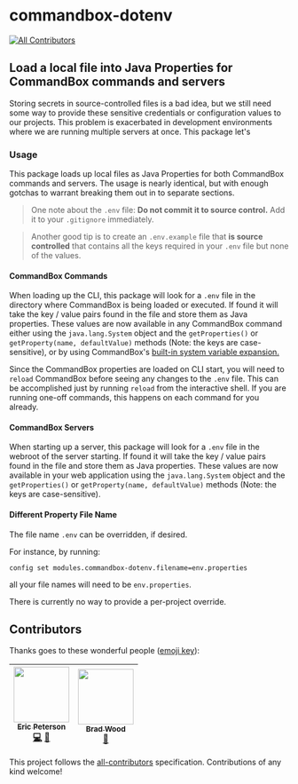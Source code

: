 # commandbox-dotenv
[![All Contributors](https://img.shields.io/badge/all_contributors-2-orange.svg?style=flat-square)](#contributors)

## Load a local file into Java Properties for CommandBox commands and servers

Storing secrets in source-controlled files is a bad idea, but we still need some way to provide these sensitive credentials or configuration values to our projects.  This problem is exacerbated in development environments where we are running multiple servers at once.  This package let's

### Usage

This package loads up local files as Java Properties for both CommandBox commands and servers.  The usage is nearly identical, but with enough gotchas to warrant breaking them out in to separate sections.

> One note about the `.env` file: **Do not commit it to source control.**  Add it to your `.gitignore` immediately.

> Another good tip is to create an `.env.example` file that **is source controlled** that contains all the keys required in your `.env` file but none of the values.

#### CommandBox Commands

When loading up the CLI, this package will look for a `.env` file in the directory where CommandBox is being loaded or executed.  If found it will take the key / value pairs found in the file and store them as Java properties.  These values are now available in any CommandBox command either using the `java.lang.System` object and the `getProperties()` or `getProperty(name, defaultValue)` methods (Note: the keys are case-sensitive), or by using CommandBox's [built-in system variable expansion.](https://commandbox.ortusbooks.com/content/usage/execution/system-settings.html)

Since the CommandBox properties are loaded on CLI start, you will need to `reload` CommandBox before seeing any changes to the `.env` file.  This can be accomplished just by running `reload` from the interactive shell.  If you are running one-off commands, this happens on each command for you already.

#### CommandBox Servers

When starting up a server, this package will look for a `.env` file in the webroot of the server starting.  If found it will take the key / value pairs found in the file and store them as Java properties.  These values are now available in your web application using the `java.lang.System` object and the `getProperties()` or `getProperty(name, defaultValue)` methods (Note: the keys are case-sensitive).

#### Different Property File Name

The file name `.env` can be overridden, if desired.

For instance, by running:
```
config set modules.commandbox-dotenv.filename=env.properties
```
all your file names will need to be `env.properties`.

There is currently no way to provide a per-project override.

## Contributors

Thanks goes to these wonderful people ([emoji key](https://github.com/kentcdodds/all-contributors#emoji-key)):

<!-- ALL-CONTRIBUTORS-LIST:START - Do not remove or modify this section -->
| [<img src="https://avatars1.githubusercontent.com/u/2583646?v=4" width="100px;"/><br /><sub>Eric Peterson</sub>](https://github.com/elpete)<br />[💻](https://github.com/elpete/commandbox-dotenv/commits?author=elpete "Code") [📖](https://github.com/elpete/commandbox-dotenv/commits?author=elpete "Documentation") | [<img src="https://avatars0.githubusercontent.com/u/584009?v=4" width="100px;"/><br /><sub>Brad Wood</sub>](http://www.codersrevolution.com)<br />[🔌](#plugin-bdw429s "Plugin/utility libraries") |
| :---: | :---: |
<!-- ALL-CONTRIBUTORS-LIST:END -->

This project follows the [all-contributors](https://github.com/kentcdodds/all-contributors) specification. Contributions of any kind welcome!